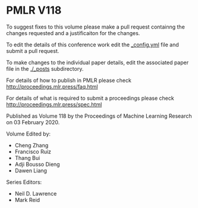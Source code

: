 # PMLR V118

To suggest fixes to this volume please make a pull request containng the changes requested and a justificaiton for the changes.

To edit the details of this conference work edit the [_config.yml](./_config.yml) file and submit a pull request.

To make changes to the individual paper details, edit the associated paper file in the [./_posts](./_posts) subdirectory.

For details of how to publish in PMLR please check http://proceedings.mlr.press/faq.html

For details of what is required to submit a proceedings please check http://proceedings.mlr.press/spec.html



Published as Volume 118 by the Proceedings of Machine Learning Research on 03 February 2020.

Volume Edited by:
  * Cheng Zhang
  * Francisco Ruiz
  * Thang Bui
  * Adji Bousso Dieng
  * Dawen Liang

Series Editors:
  * Neil D. Lawrence
  * Mark Reid
